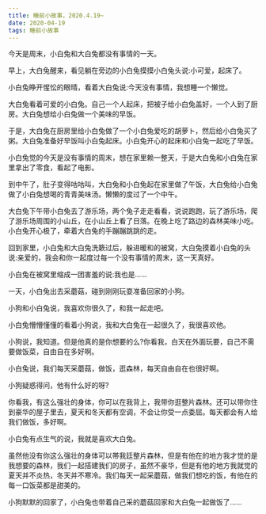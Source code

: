 ```yaml
---
title: 睡前小故事，2020.4.19~
date: 2020-04-19
tags: 睡前小故事
---
```


今天是周末，小白兔和大白兔都没有事情的一天。

早上，大白兔醒来，看见躺在旁边的小白兔摸摸小白兔头说:小可爱，起床了。

小白兔睁开惺忪的眼晴，看着大白兔说:今天没有事情，我想睡一个懒觉。

大白兔看着可爱的小白兔。自己一个人起床，把被子给小白兔盖好，一个人到了厨房。大白兔想<!-- more -->给小白兔做一个美味的早饭。

于是，大白兔在厨房里给小白兔做了一个小白兔爱吃的胡萝ト，然后给小白兔买了粥。大白兔准备好早饭叫小白兔起床。小白兔开心的起床和小白兔一起吃了早饭。

小白兔觉的今天是没有事情的周末，想在家里赖一整天，于是大白兔和小白兔在家里拿出了零食，看起了电影。

到中午了，肚子变得咕咕叫，大白兔和小白兔起在家里做了午饭，大白兔给小白兔做了小白兔想喝的青青美味汤。懒懒的度过了一个中午。

大白兔下午带小白兔去了游乐场，两个兔子走走看看，说说跑跑，玩了游乐场，爬了游乐场周围的小山丘，在小山丘上看了日落。在晚上吃了路边的森林美味小吃。小白兔开心极了，牵着大白兔的手蹦蹦跳跳的走。

回到家里，小白兔和大白兔洗簌过后，躲进暖和的被窝，大白兔摸着小白兔的头说:亲爱的，我会和你一起度过每一个没有事情的周末，这一天真好。

小白兔在被窝里缩成一团害羞的说:我也是......

一天，小白兔出去采蘑菇，碰到刚刚玩耍准备回家的小狗。

小狗和小白兔说，我喜欢你很久了，和我一起走吧。

小白兔懵懵懂懂的看着小狗说，我和大白兔在一起很久了，我很喜欢他。

小狗说，我知道。但是他真的是你想要的么?你看我，白天在外面玩要，自己不需要做饭菜，自由自在多好啊。

小白兔说，我们每天采蘑菇，做饭，逛森林，每天自由自在也很好啊。

小狗疑惑得问，他有什么好的呀?

你看我，有这么强壮的身体，你可以在我背上，我带你逛整片森林。还可以带你住到豪华的屋子里去，夏天和冬天都有空调，不会让你受一点委屈。每天都会有人给我们做饭，多好啊。

小白兔有点生气的说，我就是喜欢大白兔。

虽然他没有你这么强壮的身体可以帯我廷整片森林，但是有他在的地方我才觉的是我想要的森林，我们一起搭建我们的房子，虽然不豪华，但是有他的地方我就觉的夏天并不炎热，冬天并不寒冷。我们每天一起采蘑菇，做我们想吃的饭，有他在的每一口饭菜都是甜美的。

小狗默默的回家了，小白兔也带着自己采的蘑菇回家和大白兔一起做饭了......